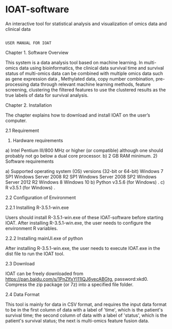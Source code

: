 # IOAT-software
An interactive tool for statistical analysis and visualization of omics data and clinical data



                                                                           USER MANUAL FOR IOAT 
Chapter 1. Software Overview

This system is a data analysis tool based on machine learning. In multi-omics data using bioinformatics, the clinical data survival time and survival status of multi-omics data can be combined with multiple omics data such as gene expression data , Methylated data, copy number combination, pre-processing data through relevant machine learning methods, feature screening, clustering the filtered features to use the clustered results as the true labels of data for survival analysis. 
 
Chapter 2. Installation

The chapter explains how to download and install IOAT on the user’s computer.

2.1 Requirement

1)	Hardware requirements

a)	Intel Pentium III/800 MHz or higher (or compatible) although one should probably not go below a dual core processor.
b)	2 GB RAM minimum.
2)	Software requirements

a)	Supported operating system (OS) versions (32-bit or 64-bit)
Windows 7 SP1
Windows Server 2008 R2 SP1
Windows Server 2008 SP2
Windows Server 2012 R2
Windows 8
Windows 10
b)	Python v3.5.6 (for Windows) .
c)	R v3.5.1 (for Windows) .

2.2 Configuration of Environment

2.2.1 Installing R-3.5.1-win.exe

Users should install R-3.5.1-win.exe of these IOAT-software before starting IOAT. After installing R-3.5.1-win.exe, the user needs to configure the environment R variables.

2.2.2 Installing mainUI.exe of python

After installing R-3.5.1-win.exe, the user needs to execute IOAT.exe in the dist file to run the IOAT tool. 

2.3 Download

IOAT can be freely downloaded from https://pan.baidu.com/s/1PnZlfxYI11lQJ6yecABGtg,
password:xkd0. Compress the zip package (or 7z) into a specified file folder.

2.4 Data Format

This tool is mainly for data in CSV format, and requires the input data format to be in the first column of data with a label of 'time', which is the patient's survival time; the second column of data with a label of 'status', which is the patient's survival status; the next is multi-omics feature fusion data.





